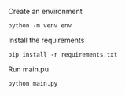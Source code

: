 Create an environment

```python -m venv env```

Install the requirements

```pip install -r requirements.txt```

Run main.pu

```python main.py```